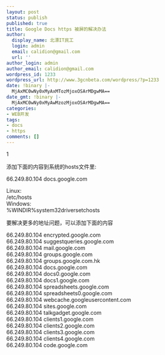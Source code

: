 ```yaml
---
layout: post
status: publish
published: true
title: Google Docs https 被屏的解决办法
author:
  display_name: 北漂IT民工
  login: admin
  email: calidion@gmail.com
  url: ''
author_login: admin
author_email: calidion@gmail.com
wordpress_id: 1233
wordpress_url: http://www.3gcnbeta.com/wordpress/?p=1233
date: !binary |-
  MjAxMC0wNy0xMyAxMTozMjoxOSArMDgwMA==
date_gmt: !binary |-
  MjAxMC0wNy0xMyAwMzozMjoxOSArMDgwMA==
categories:
- WEB开发
tags:
- docs
- https
comments: []
---
```

<p>1</p>
<p>添加下面的内容到系统的hosts文件里:</p>
<p>66.249.80.104 docs.google.com</p>
<p>Linux:<br />
/etc/hosts<br />
Windows:<br />
%WINDIR%system32driversetchosts</p>
<p>要解决更多的地址问题，可以添加下面的内容</p>
<p>66.249.80.104 encrypted.google.com<br />
66.249.80.104 suggestqueries.google.com<br />
66.249.80.104 mail.google.com<br />
66.249.80.104 groups.google.com<br />
66.249.80.104 groups.google.com.hk<br />
66.249.80.104 docs.google.com<br />
66.249.80.104 docs0.google.com<br />
66.249.80.104 docs1.google.com<br />
66.249.80.104 spreadsheets.google.com<br />
66.249.80.104 spreadsheets0.google.com<br />
66.249.80.104 webcache.googleusercontent.com<br />
66.249.80.104 sites.google.com<br />
66.249.80.104 talkgadget.google.com<br />
66.249.80.104 clients1.google.com<br />
66.249.80.104 clients2.google.com<br />
66.249.80.104 clients3.google.com<br />
66.249.80.104 clients4.google.com<br />
66.249.80.104 code.google.com</p>
